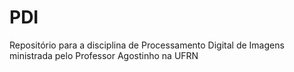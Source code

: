 # PDI
Repositório para a disciplina de Processamento Digital de Imagens ministrada pelo Professor Agostinho na UFRN
